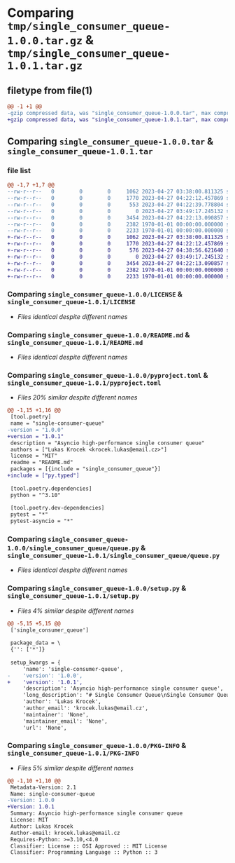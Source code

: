 # Comparing `tmp/single_consumer_queue-1.0.0.tar.gz` & `tmp/single_consumer_queue-1.0.1.tar.gz`

## filetype from file(1)

```diff
@@ -1 +1 @@
-gzip compressed data, was "single_consumer_queue-1.0.0.tar", max compression
+gzip compressed data, was "single_consumer_queue-1.0.1.tar", max compression
```

## Comparing `single_consumer_queue-1.0.0.tar` & `single_consumer_queue-1.0.1.tar`

### file list

```diff
@@ -1,7 +1,7 @@
--rw-r--r--   0        0        0     1062 2023-04-27 03:38:00.811325 single_consumer_queue-1.0.0/LICENSE
--rw-r--r--   0        0        0     1770 2023-04-27 04:22:12.457869 single_consumer_queue-1.0.0/README.md
--rw-r--r--   0        0        0      553 2023-04-27 04:22:39.778804 single_consumer_queue-1.0.0/pyproject.toml
--rw-r--r--   0        0        0        0 2023-04-27 03:49:17.245132 single_consumer_queue-1.0.0/single_consumer_queue/__init__.py
--rw-r--r--   0        0        0     3454 2023-04-27 04:22:13.090857 single_consumer_queue-1.0.0/single_consumer_queue/queue.py
--rw-r--r--   0        0        0     2382 1970-01-01 00:00:00.000000 single_consumer_queue-1.0.0/setup.py
--rw-r--r--   0        0        0     2233 1970-01-01 00:00:00.000000 single_consumer_queue-1.0.0/PKG-INFO
+-rw-r--r--   0        0        0     1062 2023-04-27 03:38:00.811325 single_consumer_queue-1.0.1/LICENSE
+-rw-r--r--   0        0        0     1770 2023-04-27 04:22:12.457869 single_consumer_queue-1.0.1/README.md
+-rw-r--r--   0        0        0      576 2023-04-27 04:38:56.621640 single_consumer_queue-1.0.1/pyproject.toml
+-rw-r--r--   0        0        0        0 2023-04-27 03:49:17.245132 single_consumer_queue-1.0.1/single_consumer_queue/__init__.py
+-rw-r--r--   0        0        0     3454 2023-04-27 04:22:13.090857 single_consumer_queue-1.0.1/single_consumer_queue/queue.py
+-rw-r--r--   0        0        0     2382 1970-01-01 00:00:00.000000 single_consumer_queue-1.0.1/setup.py
+-rw-r--r--   0        0        0     2233 1970-01-01 00:00:00.000000 single_consumer_queue-1.0.1/PKG-INFO
```

### Comparing `single_consumer_queue-1.0.0/LICENSE` & `single_consumer_queue-1.0.1/LICENSE`

 * *Files identical despite different names*

### Comparing `single_consumer_queue-1.0.0/README.md` & `single_consumer_queue-1.0.1/README.md`

 * *Files identical despite different names*

### Comparing `single_consumer_queue-1.0.0/pyproject.toml` & `single_consumer_queue-1.0.1/pyproject.toml`

 * *Files 20% similar despite different names*

```diff
@@ -1,15 +1,16 @@
 [tool.poetry]
 name = "single-consumer-queue"
-version = "1.0.0"
+version = "1.0.1"
 description = "Asyncio high-performance single consumer queue"
 authors = ["Lukas Krocek <krocek.lukas@email.cz>"]
 license = "MIT"
 readme = "README.md"
 packages = [{include = "single_consumer_queue"}]
+include = ["py.typed"]
 
 [tool.poetry.dependencies]
 python = "^3.10"
 
 [tool.poetry.dev-dependencies]
 pytest = "*"
 pytest-asyncio = "*"
```

### Comparing `single_consumer_queue-1.0.0/single_consumer_queue/queue.py` & `single_consumer_queue-1.0.1/single_consumer_queue/queue.py`

 * *Files identical despite different names*

### Comparing `single_consumer_queue-1.0.0/setup.py` & `single_consumer_queue-1.0.1/setup.py`

 * *Files 4% similar despite different names*

```diff
@@ -5,15 +5,15 @@
 ['single_consumer_queue']
 
 package_data = \
 {'': ['*']}
 
 setup_kwargs = {
     'name': 'single-consumer-queue',
-    'version': '1.0.0',
+    'version': '1.0.1',
     'description': 'Asyncio high-performance single consumer queue',
     'long_description': "# Single Consumer Queue\nSingle Consumer Queue is a Python library that provides an alternative to the standard asyncio.Queue for single consumer scenarios. It consists of two classes: SingleConsumerQueue and SingleConsumerPriorityQueue. Both classes implement the AbstractSingleConsumerQueue abstract base class, which provides the basic functionality of a single consumer queue.\n\n## Why Single Consumer Queue?\nIn some scenarios, the standard asyncio.Queue can be slower than necessary. This is because asyncio.Queue is designed to be used with multiple consumers, which means that it has additional overhead to handle multiple concurrent accesses. If you only have one consumer, you can use SingleConsumerQueue or SingleConsumerPriorityQueue to reduce this overhead and improve performance.\n\n## How to use Single Consumer Queue\nInstallation\nYou can install Single Consumer Queue using pip:\n\n```pip install single-consumer-queue```\n\n## Usage\nHere's an example of how to use SingleConsumerQueue:\n\n```\nasync def consumer(queue: SingleConsumerQueue | SingleConsumerPriorityQueue):\n    async for item in queue.start_consuming():\n        print(item)\n```\n\nSingleConsumerQueue raises exception if you try to add multiple consumers:\n\n```\nasync def consumer(queue: SingleConsumerQueue | SingleConsumerPriorityQueue):\n    async for item in queue.start_consuming():\n        print(item)\n\nqueue = SingleConsumerQueue()\nasyncio.create_task(consumer(queue))\nawait asyncio sleep(0.1)\nawait queue.get()  # raises runtime error\n```\n\nLock is checked and acquired when consumer starts and every time that get is awaited.\n\nGet has considerate overhead because it has to use lock every time, so it is recommended to use `start_consuming` generator when you want to consume items in the loop.\n",
     'author': 'Lukas Krocek',
     'author_email': 'krocek.lukas@email.cz',
     'maintainer': 'None',
     'maintainer_email': 'None',
     'url': 'None',
```

### Comparing `single_consumer_queue-1.0.0/PKG-INFO` & `single_consumer_queue-1.0.1/PKG-INFO`

 * *Files 5% similar despite different names*

```diff
@@ -1,10 +1,10 @@
 Metadata-Version: 2.1
 Name: single-consumer-queue
-Version: 1.0.0
+Version: 1.0.1
 Summary: Asyncio high-performance single consumer queue
 License: MIT
 Author: Lukas Krocek
 Author-email: krocek.lukas@email.cz
 Requires-Python: >=3.10,<4.0
 Classifier: License :: OSI Approved :: MIT License
 Classifier: Programming Language :: Python :: 3
```

